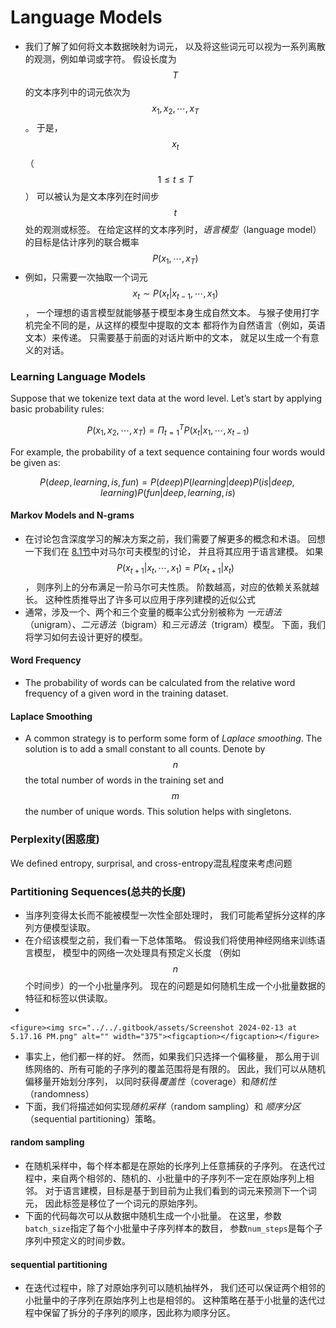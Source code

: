 # Language Models

* &#x20;我们了解了如何将文本数据映射为词元， 以及将这些词元可以视为一系列离散的观测，例如单词或字符。 假设长度为$$T$$的文本序列中的词元依次为$$x_1,x_2, \cdots, x_T$$。 于是，$$x_t$$（$$1 \leq t \leq T$$） 可以被认为是文本序列在时间步$$t$$处的观测或标签。 在给定这样的文本序列时，_语言模型_（language model）的目标是估计序列的联合概率$$P(x_1, \cdots, x_T)$$
* 例如，只需要一次抽取一个词元$$x_t \sim P(x_t|x_{t-1},\cdots, x_1)$$， 一个理想的语言模型就能够基于模型本身生成自然文本。 与猴子使用打字机完全不同的是，从这样的模型中提取的文本 都将作为自然语言（例如，英语文本）来传递。 只需要基于前面的对话片断中的文本， 就足以生成一个有意义的对话。

### Learning Language Models

Suppose that we tokenize text data at the word level. Let’s start by applying basic probability rules:

$$P(x_1, x_2, \cdots, x_T) = \Pi_{t= 1}^{T} P(x_t |x_1, \cdots, x_{t-1})$$

For example, the probability of a text sequence containing four words would be given as:

$$P(deep, learning, is, fun) = P(deep)P(learning | deep) P(is| deep, learning) P(fun | deep, learning, is)$$

#### Markov Models and N-grams

* 在讨论包含深度学习的解决方案之前，我们需要了解更多的概念和术语。 回想一下我们在 [8.1节](https://zh.d2l.ai/chapter_recurrent-neural-networks/sequence.html#sec-sequence)中对马尔可夫模型的讨论， 并且将其应用于语言建模。 如果$$P(x_{t+1} | x_{t} , \cdots, x_1) = P(x_{t+1}|x_t)$$， 则序列上的分布满足一阶马尔可夫性质。 阶数越高，对应的依赖关系就越长。 这种性质推导出了许多可以应用于序列建模的近似公式
* 通常，涉及一个、两个和三个变量的概率公式分别被称为 _一元语法_（unigram）、_二元语法_（bigram）&#x548C;_&#x4E09;元语法_（trigram）模型。 下面，我们将学习如何去设计更好的模型。

#### Word Frequency

* The probability of words can be calculated from the relative word frequency of a given word in the training dataset.

#### Laplace Smoothing

* A common strategy is to perform some form of _Laplace smoothing_. The solution is to add a small constant to all counts. Denote by $$n$$ the total number of words in the training set and $$m$$ the number of unique words. This solution helps with singletons.

### Perplexity(困惑度)

We defined entropy, surprisal, and cross-entropy混乱程度来考虑问题

### Partitioning Sequences(总共的长度)

* 当序列变得太长而不能被模型一次性全部处理时， 我们可能希望拆分这样的序列方便模型读取。
* 在介绍该模型之前，我们看一下总体策略。 假设我们将使用神经网络来训练语言模型， 模型中的网络一次处理具有预定义长度 （例如$$n$$个时间步）的一个小批量序列。 现在的问题是如何随机生成一个小批量数据的特征和标签以供读取。
*

    <figure><img src="../../.gitbook/assets/Screenshot 2024-02-13 at 5.17.16 PM.png" alt="" width="375"><figcaption></figcaption></figure>
* &#x20;事实上，他们都一样的好。 然而，如果我们只选择一个偏移量， 那么用于训练网络的、所有可能的子序列的覆盖范围将是有限的。 因此，我们可以从随机偏移量开始划分序列， 以同时获&#x5F97;_&#x8986;盖性_（coverage）&#x548C;_&#x968F;机性_（randomness）
* 下面，我们将描述如何实&#x73B0;_&#x968F;机采样_（random sampling）和 _顺序分区_（sequential partitioning）策略。

#### random sampling

* 在随机采样中，每个样本都是在原始的长序列上任意捕获的子序列。 在迭代过程中，来自两个相邻的、随机的、小批量中的子序列不一定在原始序列上相邻。 对于语言建模，目标是基于到目前为止我们看到的词元来预测下一个词元， 因此标签是移位了一个词元的原始序列。
* 下面的代码每次可以从数据中随机生成一个小批量。 在这里，参数`batch_size`指定了每个小批量中子序列样本的数目， 参数`num_steps`是每个子序列中预定义的时间步数。

#### sequential partitioning

* 在迭代过程中，除了对原始序列可以随机抽样外， 我们还可以保证两个相邻的小批量中的子序列在原始序列上也是相邻的。 这种策略在基于小批量的迭代过程中保留了拆分的子序列的顺序，因此称为顺序分区。
